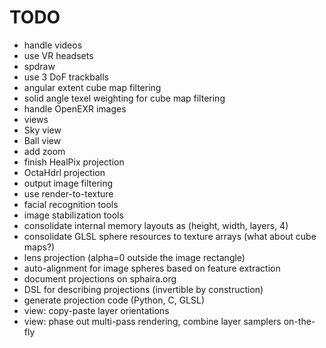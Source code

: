 # TODO

* handle videos
* use VR headsets
* spdraw
* use 3 DoF trackballs
* angular extent cube map filtering
* solid angle texel weighting for cube map filtering
* handle OpenEXR images
* views
* Sky view
* Ball view
* add zoom
* finish HealPix projection
* OctaHdrl projection
* output image filtering
* use render-to-texture
* facial recognition tools
* image stabilization tools
* consolidate internal memory layouts as (height, width, layers, 4)
* consolidate GLSL sphere resources to texture arrays (what about cube maps?)
* lens projection (alpha=0 outside the image rectangle)
* auto-alignment for image spheres based on feature extraction
* document projections on sphaira.org
* DSL for describing projections (invertible by construction)
* generate projection code (Python, C, GLSL)
* view: copy-paste layer orientations
* view: phase out multi-pass rendering, combine layer samplers on-the-fly
